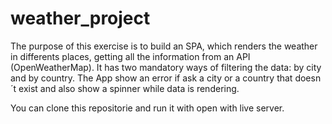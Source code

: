 # weather_project

The purpose of this exercise is to build an SPA, which renders the weather in differents places, getting all the information from an API (OpenWeatherMap). It has two mandatory ways of filtering the data: by city and by country. The App show an error if ask a city or a country that doesn´t exist and also show a spinner while data is rendering.

You can clone this repositorie and run it with open with live server.
